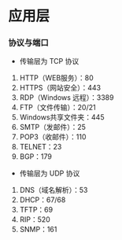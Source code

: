 # 应用层


### 协议与端口

* 传输层为 TCP 协议

1. HTTP（WEB服务）：80
2. HTTPS（网站安全）：443
3. RDP（Windows 远程）：3389
4. FTP（文件传输）：20/21
5. Windows共享文件夹：445
6. SMTP（发邮件）：25
7. POP3（收邮件）：110
8. TELNET：23
9. BGP：179

* 传输层为 UDP 协议

1. DNS（域名解析）：53
2. DHCP：67/68
3. TFTP：69
4. RIP：520
5. SNMP：161
